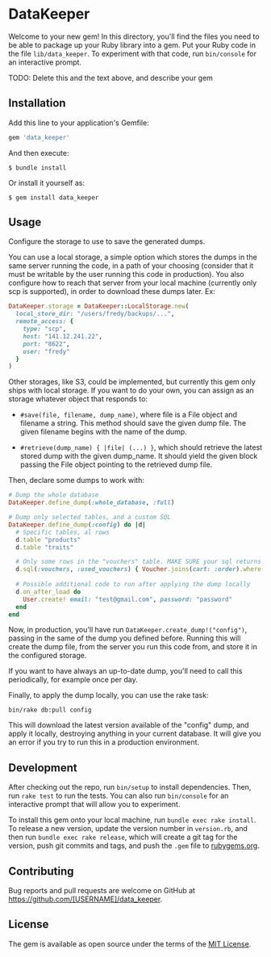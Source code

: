# DataKeeper

Welcome to your new gem! In this directory, you'll find the files you need to be able to package up your Ruby library into a gem. Put your Ruby code in the file `lib/data_keeper`. To experiment with that code, run `bin/console` for an interactive prompt.

TODO: Delete this and the text above, and describe your gem

## Installation

Add this line to your application's Gemfile:

```ruby
gem 'data_keeper'
```

And then execute:

    $ bundle install

Or install it yourself as:

    $ gem install data_keeper

## Usage

Configure the storage to use to save the generated dumps.

You can use a local storage, a simple option which stores the dumps in the same server running the code,
in a path of your choosing (consider that it must be writable by the user running this code in production).
You also configure how to reach that server from your local machine (currently only scp is supported), in
order to download these dumps later. Ex:

```ruby
DataKeeper.storage = DataKeeper::LocalStorage.new(
  local_store_dir: "/users/fredy/backups/...",
  remote_access: {
    type: "scp",
    host: "141.12.241.22",
    port: "8622",
    user: "fredy"
  }
)
```

Other storages, like S3, could be implemented, but currently this gem only ships with local storage.
If you want to do your own, you can assign as an storage whatever object that responds to:

- `#save(file, filename, dump_name)`, where file is a File object and filename a string. This method should save the given
  dump file. The given filename begins with the name of the dump.

- `#retrieve(dump_name) { |file| (...) }`, which should retrieve the latest stored dump with the given dump_name.
  It should yield the given block passing the File object pointing to the retrieved dump file.


Then, declare some dumps to work with:

```ruby
# Dump the whole database
DataKeeper.define_dump(:whole_database, :full)

# Dump only selected tables, and a custom SQL
DataKeeper.define_dump(:config) do |d|
  # Specific tables, al rows
  d.table "products"
  d.table "traits"

  # Only some rows in the "vouchers" table. MAKE SURE your sql returns only columns from the target table!
  d.sql(:vouchers, :used_vouchers) { Voucher.joins(cart: :order).where(orders: {status: "sent"}).to_sql }
  
  # Possible additional code to run after applying the dump locally
  d.on_after_load do
    User.create! email: "test@gmail.com", password: "password"
  end
end
```

Now, in production, you'll have run `DataKeeper.create_dump!("config")`, passing in the same of the dump
you defined before. Running this will create the dump file, from the server you run this code from,
and store it in the configured storage.

If you want to have always an up-to-date dump, you'll need to call this periodically, for example once per day.

Finally, to apply the dump locally, you can use the rake task:

`bin/rake db:pull config`

This will download the latest version available of the "config" dump, and apply it locally, destroying anything
in your current database. It will give you an error if you try to run this in a production environment.

## Development

After checking out the repo, run `bin/setup` to install dependencies. Then, run `rake test` to run the tests. You can also run `bin/console` for an interactive prompt that will allow you to experiment.

To install this gem onto your local machine, run `bundle exec rake install`. To release a new version, update the version number in `version.rb`, and then run `bundle exec rake release`, which will create a git tag for the version, push git commits and tags, and push the `.gem` file to [rubygems.org](https://rubygems.org).

## Contributing

Bug reports and pull requests are welcome on GitHub at https://github.com/[USERNAME]/data_keeper.


## License

The gem is available as open source under the terms of the [MIT License](https://opensource.org/licenses/MIT).


